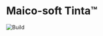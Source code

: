# Maico-soft Tinta™
![Build](https://github.com/github/docs/actions/workflows/dotnet.yml/badge.svg)
